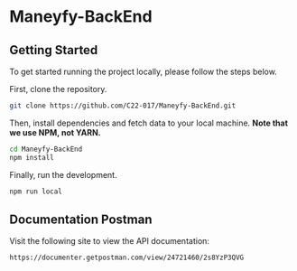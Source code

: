 # Maneyfy-BackEnd

<!-- prettier-ignore-start -->
<!-- markdownlint-disable -->
<!-- ALL-CONTRIBUTORS-BADGE:START - Do not remove or modify this section -->

## Getting Started

To get started running the project locally, please follow the steps below.

First, clone the repository.

```bash
git clone https://github.com/C22-017/Maneyfy-BackEnd.git
```

Then, install dependencies and fetch data to your local machine. **Note that we use NPM, not YARN.**

```bash
cd Maneyfy-BackEnd
npm install
```

Finally, run the development.

```bash
npm run local
```

## Documentation Postman
Visit the following site to view the API documentation:

```bash
https://documenter.getpostman.com/view/24721460/2s8YzP3QVG
```
